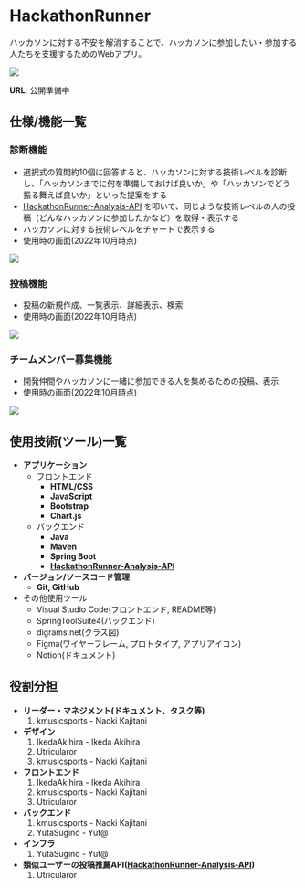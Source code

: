 # HackathonRunner
ハッカソンに対する不安を解消することで、ハッカソンに参加したい・参加する人たちを支援するためのWebアプリ。

<img src="https://user-images.githubusercontent.com/79685987/197310366-d45ea75e-e970-441c-88f5-f57601a65ef6.jpg">

**URL**: 公開準備中

## 仕様/機能一覧

### 診断機能
- 選択式の質問約10個に回答すると、ハッカソンに対する技術レベルを診断し、「ハッカソンまでに何を準備しておけば良いか」や「ハッカソンでどう振る舞えば良いか」といった提案をする
- [HackathonRunner-Analysis-API](https://github.com/Javaler/HackathonRunner-Analysis-API) を叩いて、同じような技術レベルの人の投稿（どんなハッカソンに参加したかなど）を取得・表示する
- ハッカソンに対する技術レベルをチャートで表示する
- 使用時の画面(2022年10月時点)
<img src="https://user-images.githubusercontent.com/79685987/197223472-e6814061-015a-48e1-a347-02e690979ba6.mp4">

### 投稿機能
- 投稿の新規作成、一覧表示、詳細表示、検索
- 使用時の画面(2022年10月時点)
<img src="https://user-images.githubusercontent.com/79685987/197227396-ac8907ca-91b9-480f-9b52-e4ebb2113861.mp4">

### チームメンバー募集機能
- 開発仲間やハッカソンに一緒に参加できる人を集めるための投稿、表示
- 使用時の画面(2022年10月時点)
<img src="https://user-images.githubusercontent.com/79685987/197318073-827d3bae-7763-48c1-9e3f-ac4df6ddc05c.mp4">

## 使用技術(ツール)一覧

- **アプリケーション**
  - フロントエンド
    - **HTML/CSS**
    - **JavaScript**
    - **Bootstrap**
    - **Chart.js**
  - バックエンド
    - **Java**
    - **Maven**
    - **Spring Boot**
    - **[HackathonRunner-Analysis-API](https://github.com/Javaler/HackathonRunner-Analysis-API)**
- **バージョン/ソースコード管理**
  - **Git, GitHub**
- その他使用ツール
  - Visual Studio Code(フロントエンド, README等)
  - SpringToolSuite4(バックエンド)
  - digrams.net(クラス図)
  - Figma(ワイヤーフレーム, プロトタイプ, アプリアイコン)
  - Notion(ドキュメント)

## 役割分担
- **リーダー・マネジメント(ドキュメント、タスク等)**
  1. kmusicsports - Naoki Kajitani
- **デザイン**
  1. IkedaAkihira - Ikeda Akihira
  2. Utricularor
  3. kmusicsports - Naoki Kajitani
- **フロントエンド**
  1. IkedaAkihira - Ikeda Akihira
  2. kmusicsports - Naoki Kajitani
  3. Utricularor
- **バックエンド**
  1. kmusicsports - Naoki Kajitani
  2. YutaSugino - Yut@
- **インフラ**
  1. YutaSugino - Yut@
- **類似ユーザーの投稿推薦API([HackathonRunner-Analysis-API](https://github.com/Javaler/HackathonRunner-Analysis-API))**
  1. Utricularor

